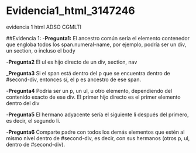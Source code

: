 # Evidencia1_html_3147246
evidencia 1 html ADSO CGMLTI

##Evidencia 1:
-**Pregunta1:**
El ancestro común sería el elemento contenedor que engloba todos los span.numeral-name, por ejemplo, podría ser un div, un section, o incluso el body

-**Pregunta2**
El ul es hijo directo de un div, section, nav

_**Pregunta3**
Si el span está dentro del p que se encuentra dentro de #second-div, entonces sí, el p es ancestro de ese span.

-**Pregunta4**
Podría ser un p, un ul, u otro elemento, dependiendo del contenido exacto de ese div. El primer hijo directo es el primer elemento dentro del div

-**Pregunta5**
El hermano adyacente sería el siguiente li después del primero, es decir, el segundo li.

-**Pregunta6**
Comparte padre con todos los demás elementos que estén al mismo nivel dentro de #second-div, es decir, con sus hermanos (otros p, ul, dentro de #second-div).



